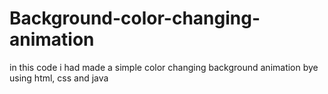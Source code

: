 # Background-color-changing-animation
in this code i had made a simple color changing background animation bye using html, css and java 
